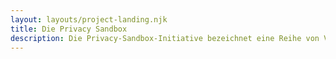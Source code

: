 ```yaml
---
layout: layouts/project-landing.njk
title: Die Privacy Sandbox
description: Die Privacy-Sandbox-Initiative bezeichnet eine Reihe von Vorschlägen zum Umsetzen von Cross-Site-Anwendungsfällen unter Ausschluss der Nutzung von Drittanbieter-Cookies oder anderen Tracking-Mechanismen.
---
```

